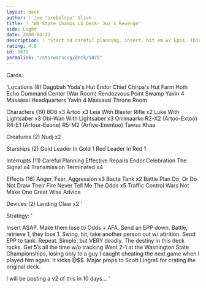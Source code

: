 ```yaml
---
layout: deck
author: ! Joe "arebelspy" Olson
title: ! "WA State Champs LS Deck- Juz s Revenge"
side: Light
date: 2000-04-23
description: ! "Start Y4 careful planning, insert, hit em w/ Epps. This deck rules."
rating: 4.0
id: 5875
permalink: "/starwarsccg/deck/5875"
---
```

Cards: 

'Locations (8)
Dagobah Yoda's Hut
Endor Chief Chirpa's Hut
Farm
Hoth Echo Command Center (War Room)
Rendezvous Point
Swamp
Yavin 4 Massassi Headquarters
Yavin 4 Massassi Throne Room

Characters (19)
8D8  x3
Artoo  x3
Leia With Blaster Rifle  x2
Luke With Lightsaber  x3
Obi-Wan With Lightsaber  x3
Orrimaarko
R2-X2 (Artoo-Extoo)
R4-E1 (Arfour-Eeone)
R5-M2 (Arfive-Emmtoo)
Tawss Khaa

Creatures (2)
Nudj  x2

Starships (2)
Gold Leader In Gold 1
Red Leader In Red 1

Interrupts (11)
Careful Planning
Effective Repairs
Endor Celebration
The Signal  x4
Transmission Terminated  x4

Effects (16)
Anger, Fear, Aggression  x3
Bacta Tank  x2
Battle Plan
Do, Or Do Not
Draw Their Fire
Never Tell Me The Odds	x5
Traffic Control
Wars Not Make One Great
Wise Advice

Devices (2)
Landing Claw  x2 '

Strategy: '

Insert ASAP. Make them lose to Odds + AFA. Send an EPP down. Battle, retrieve 1, they lose 1.  Swing, hit, take another person out w/ attrition. Send EPP to tank. Repeat. Simple, but VERY deadly. The destiny in this deck rocks. Get 5’s all the time w/o tracking Went 2-1 at the Washington State Championships, losing only to a guy I caught cheating the next game when I played him again. It kicks @$$. Major props to Scott Lingrell for crating the original deck.

I will be posting a v2 of this in 10 days... '

